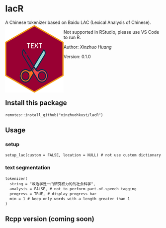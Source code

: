 # lacR #
A Chinese tokenizer based on Baidu LAC (Lexical Analysis of Chinese).
<img align='left' src="lacR.png" width="188">        
                                    
Not supported in RStudio, please use VS Code to run R.   

Author: *Xinzhuo Huang*

Version: 0.1.0

<br>
<br>
<br>
<br>
<br>

## Install this package

```
remotes::install_github("xinzhuohkust/lacR")
```
## Usage
### setup
```
setup_lac(custom = FALSE, location = NULL) # not use custom dictionary
```
### text segmentation
```
tokenizer(
  string = "政治学是一门研究权力的的社会科学",
  analysis = FALSE, # not to perform part-of-speech tagging
  progress = TRUE, # display progress bar
  min = 1 # keep only words with a length greater than 1
)
```
## Rcpp version (coming soon)



